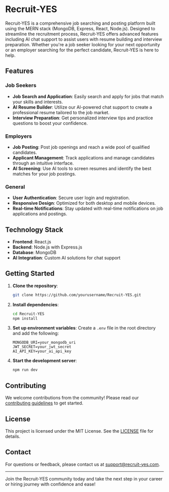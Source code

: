 # Recruit-YES

Recruit-YES is a comprehensive job searching and posting platform built using the MERN stack (MongoDB, Express, React, Node.js). Designed to streamline the recruitment process, Recruit-YES offers advanced features including AI chat support to assist users with resume building and interview preparation. Whether you're a job seeker looking for your next opportunity or an employer searching for the perfect candidate, Recruit-YES is here to help.

## Features

### Job Seekers
- **Job Search and Application**: Easily search and apply for jobs that match your skills and interests.
- **AI Resume Builder**: Utilize our AI-powered chat support to create a professional resume tailored to the job market.
- **Interview Preparation**: Get personalized interview tips and practice questions to boost your confidence.

### Employers
- **Job Posting**: Post job openings and reach a wide pool of qualified candidates.
- **Applicant Management**: Track applications and manage candidates through an intuitive interface.
- **AI Screening**: Use AI tools to screen resumes and identify the best matches for your job postings.

### General
- **User Authentication**: Secure user login and registration.
- **Responsive Design**: Optimized for both desktop and mobile devices.
- **Real-time Notifications**: Stay updated with real-time notifications on job applications and postings.

## Technology Stack
- **Frontend**: React.js
- **Backend**: Node.js with Express.js
- **Database**: MongoDB
- **AI Integration**: Custom AI solutions for chat support

## Getting Started
1. **Clone the repository**:
    ```bash
    git clone https://github.com/yourusername/Recruit-YES.git
    ```
2. **Install dependencies**:
    ```bash
    cd Recruit-YES
    npm install
    ```
3. **Set up environment variables**:
    Create a `.env` file in the root directory and add the following:
    ```plaintext
    MONGODB_URI=your_mongodb_uri
    JWT_SECRET=your_jwt_secret
    AI_API_KEY=your_ai_api_key
    ```
4. **Start the development server**:
    ```bash
    npm run dev
    ```

## Contributing
We welcome contributions from the community! Please read our [contributing guidelines](CONTRIBUTING.md) to get started.

## License
This project is licensed under the MIT License. See the [LICENSE](LICENSE) file for details.

## Contact
For questions or feedback, please contact us at support@recruit-yes.com.

---

Join the Recruit-YES community today and take the next step in your career or hiring journey with confidence and ease!
